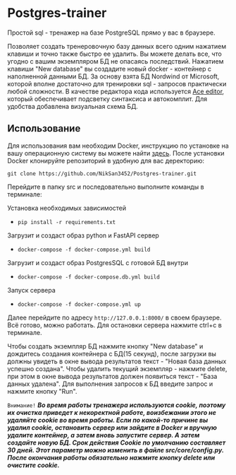 # Postgres-trainer
Простой sql - тренажер на базе PostgreSQL прямо у вас в браузере.

Позволяет создать тренеровочную базу данных всего одним нажатием клавиши и точно также быстро ее удалить. Вы можете делать все, что угодно с вашим экземпляром БД не опасаясь последствий. Нажатием клавиши "New database" вы создадите новый docker - контейнер с наполненной данными БД.
За основу взята БД Nordwind от Microsoft, которой вполне достаточно для тренировки sql - запросов практически любой сложности.
В качестве редактора кода используется [Ace editor](https://ace.c9.io/), который обеспечивает подсветку синтаксиса и автокомплит.
Для удобства добавлена визуальная схема БД.

## Использование

Для использования вам необходим Docker, инструкцию по установке на вашу операционную систему вы можете найти [здесь](https://docs.docker.com/engine/install/).
После установки Docker клонируйте репозиторий в удобную для вас деректорию:

```git clone https://github.com/NikSan3452/Postgres-trainer.git```

Перейдите в папку src и последовательно выполните команды в терминале:

Установка необходимых зависимостей
- ```pip install -r requirements.txt```

Загрузит и создаст образ python и FastAPI сервер
- ```docker-compose -f docker-compose.yml build```

Загрузит и создаст образ PostgresSQL с готовой БД внутри
- ```docker-compose -f docker-compose.db.yml build```

Запуск сервера
- ```docker-compose -f docker-compose.yml up```

Далее перейдите по адресу ```http://127.0.0.1:8000/``` в своем браузере.
Всё готово, можно работать. Для остановки сервера нажмите ctrl+c в терминале.

Чтобы создать экземпляр БД нажмите кнопку "New database" и дождитесь создания контейнера с БД(15 секунд), после загрузки вы должны увидеть в окне вывода результатов текст - "Новая база данных успешно создана". Чтобы удалить текущий экземпляр - нажмите delete, при этом в окне вывода результатов должен появиться текст - "База данных удалена". Для выполнения запросов к БД введите запрос и нажмите кнопку "Run". 

```Внимание!``` ***Во время работы тренажера используются cookie, поэтому их очистка приведет к некоректной работе, воизбежании этого не удаляйте cookie во время работы. Если по какой-то причине вы удалил cookie, остановить сервер или зайдите в Docker и вручную удалите контейнер, а затем вновь запустите сервер. А затем создайте новую БД. Срок действия Cookie по умолчанию составляет 30 дней. Этот параметр можно изменить в файле src/core/config.py. После окончания работы обязательно нажмите кнопку delete или очистите cookie.***